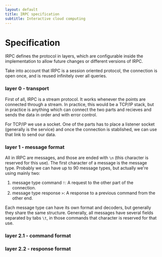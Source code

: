 ```yaml
---
layout: default
title: IRPC specification
subtitle: Interactive cloud computing
---
```


Specification
==========================

IRPC defines the protocol in layers, which are configurable inside the implementation
to allow future changes or different versions of IRPC. 

Take into account that IRPC is a session oriented protocol, the connection is open
once, and is reused infinitely over all queries.

### layer 0 - transport ###

First of all, IRPC is a stream protocol. It works whenever the points are 
connected through a stream. In practice, this would be a TCP/IP stack, but in 
practice is anything which can connect the two parts and recieves and sends the 
data in order and with error control.

For TCP/IP we use a socket. One of the parts has to place a listener socket 
(generally is the service) and once the connection is stablished, we can use that
link to send our data.


### layer 1 - message format ###

All in IRPC are messages, and those are ended with `\n` (this character is 
reserved for this use).
The first character of a message is the message type. Probably we can have up to 
90 message types, but actually we're using mainly two:

1. message type command `!`: A request to the other part of the connection.
2. message type response `>`: A response to a previous command from the other end.

Each message type can have its own format and decoders, but generally they share 
the same structure. Generally, all messages have several fields separated by tabs
`\t`, in those commands that character is reserved for that use.

### layer 2.1 - command format ###

### layer 2.2 - response format ###

